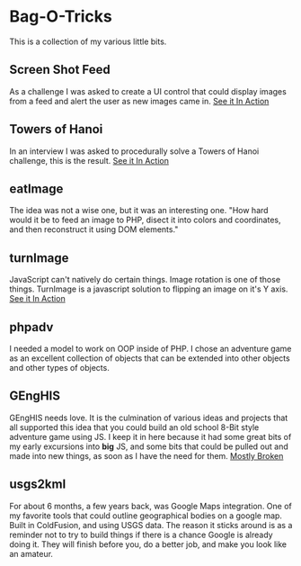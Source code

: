 Bag-O-Tricks
============

This is a collection of my various little bits.

Screen Shot Feed
----------------
As a challenge I was asked to create a UI control that could display images from a feed and alert the user as new images came in. [See it In Action](http://trulove.cc/Bag-O-Tricks/screenshotfeed/)

Towers of Hanoi
---------------
In an interview I was asked to procedurally solve a Towers of Hanoi challenge, this is the result. [See it In Action](http://trulove.cc/Bag-O-Tricks/towersofhanoi/towers.php)

eatImage
--------
The idea was not a wise one, but it was an interesting one.
"How hard would it be to feed an image to PHP, disect it into colors and coordinates, and then reconstruct it using DOM elements."

turnImage
---------
JavaScript can't natively do certain things. Image rotation is one of those things. TurnImage is a javascript solution to flipping an image on it's Y axis. [See it In Action](http://trulove.cc/Bag-O-Tricks/turnImage/)

phpadv
------
I needed a model to work on OOP inside of PHP.  I chose an adventure game as an excellent collection of objects that can be extended into other objects and other types of objects. 

GEngHIS
-------
GEngHIS needs love.  It is the culmination of various ideas and projects that all supported this idea that you could build an old school 8-Bit style adventure game using JS.  I keep it in here because it had some great bits of my early excursions into **big** JS, and some bits that could be pulled out and made into new things, as soon as I have the need for them. [Mostly Broken](http://trulove.cc/Bag-O-Tricks/genghis/)

usgs2kml
--------
For about 6 months, a few years back, was Google Maps integration.  One of my favorite tools that could outline geographical bodies on a google map.
Built in ColdFusion, and using USGS data.
The reason it sticks around is as a reminder not to try to build things if there is a chance Google is already doing it.  They will finish before you, do a better job, and make you look like an amateur.
